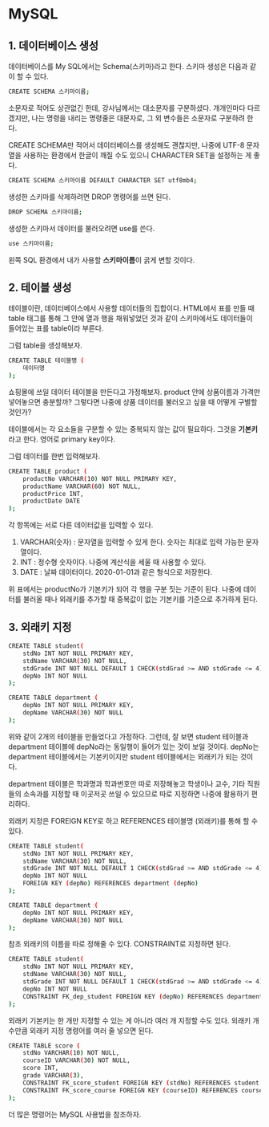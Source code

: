 # MySQL

## 1. 데이터베이스 생성
데이터베이스를 My SQL에서는 Schema(스키마)라고 한다. 스키마 생성은 다음과 같이 할 수 있다.

```bash
CREATE SCHEMA 스키마이름;
```

소문자로 적어도 상관없긴 한데, 강사님께서는 대소문자를 구분하셨다. 개개인마다 다르겠지만, 나는 명령을 내리는 명령줄은 대문자로, 그 외 변수들은 소문자로 구분하려 한다.

CREATE SCHEMA만 적어서 데이터베이스를 생성해도 괜찮지만, 나중에 UTF-8 문자열을 사용하는 환경에서 한글이 깨질 수도 있으니 CHARACTER SET을 설정하는 게 좋다.

```bash
CREATE SCHEMA 스키마이름 DEFAULT CHARACTER SET utf8mb4;
```

생성한 스키마를 삭제하려면 DROP 명령어를 쓰면 된다.

```bash
DROP SCHEMA 스키마이름;
```

생성한 스키마서 데이터를 불러오려면 use를 쓴다.

```bash
use 스키마이름;
```
왼쪽 SQL 환경에서 내가 사용할 **스키마이름**이 굵게 변할 것이다.

## 2. 테이블 생성
테이블이란, 데이터베이스에서 사용할 데이터들의 집합이다. HTML에서 표를 만들 때 table 태그를 통해 그 안에 열과 행을 채워넣었던 것과 같이 스키마에서도 데이터들이 들어있는 표를 table이라 부른다.

그럼 table을 생성해보자.

```bash
CREATE TABLE 테이블명 (
    데이터명
);
```
쇼핑몰에 쓰일 데이터 테이블을 만든다고 가정해보자. product 안에 상품이름과 가격만 넣어놓으면 충분할까? 그렇다면 나중에 상품 데이터를 불러오고 싶을 때 어떻게 구별할 것인가?

테이블에서는 각 요소들을 구분할 수 있는 중복되지 않는 값이 필요하다. 그것을 **기본키**라고 한다. 영어로 primary key이다.

그럼 데이터를 한번 입력해보자.

```bash
CREATE TABLE product (
    productNo VARCHAR(10) NOT NULL PRIMARY KEY,
    productName VARCHAR(60) NOT NULL,
    productPrice INT,
    productDate DATE
);
```
각 항목에는 서로 다른 데이터값을 입력할 수 있다.

 1. VARCHAR(숫자) : 문자열을 입력할 수 있게 한다. 숫자는 최대로 입력 가능한 문자열이다.
 2. INT : 정수형 숫자이다. 나중에 계산식을 세울 때 사용할 수 있다.
 3. DATE : 날짜 데이터이다. 2020-01-01과 같은 형식으로 저장한다.

위 표에서는 productNo가 기본키가 되어 각 행을 구분 짓는 기준이 된다. 나중에 데이터를 불러올 때나 외래키를 추가할 때 중복값이 없는 기본키를 기준으로 추가하게 된다.

## 3. 외래키 지정

```bash
CREATE TABLE student(
    stdNo INT NOT NULL PRIMARY KEY,
    stdName VARCHAR(30) NOT NULL,
    stdGrade INT NOT NULL DEFAULT 1 CHECK(stdGrad >= AND stdGrade <= 4),
    depNo INT NOT NULL
);

CREATE TABLE department (
    depNo INT NOT NULL PRIMARY KEY,
    depName VARCHAR(30) NOT NULL
);
```
위와 같이 2개의 테이블을 만들었다고 가정하다. 그런데, 잘 보면 student 테이블과 department 테이블에 depNo라는 동일행이 들어가 있는 것이 보일 것이다. depNo는 department 테이블에서는 기본키이지만 student 테이블에서는 외래키가 되는 것이다.

department 테이블은 학과명과 학과번호만 따로 저장해놓고 학생이나 교수, 기타 직원들의 소속과를 지정할 때 이곳저곳 쓰일 수 있으므로 따로 지정하면 나중에 활용하기 편리하다.

외래키 지정은 FOREIGN KEY로 하고 REFERENCES 테이블명 (외래키)를 통해 할 수 있다.

```bash
CREATE TABLE student(
    stdNo INT NOT NULL PRIMARY KEY,
    stdName VARCHAR(30) NOT NULL,
    stdGrade INT NOT NULL DEFAULT 1 CHECK(stdGrad >= AND stdGrade <= 4),
    depNo INT NOT NULL
    FOREIGN KEY (depNo) REFERENCES department (depNo)
);

CREATE TABLE department (
    depNo INT NOT NULL PRIMARY KEY,
    depName VARCHAR(30) NOT NULL
);
```
참조 외래키의 이름을 따로 정해줄 수 있다. CONSTRAINT로 지정하면 된다.

```bash
CREATE TABLE student(
    stdNo INT NOT NULL PRIMARY KEY,
    stdName VARCHAR(30) NOT NULL,
    stdGrade INT NOT NULL DEFAULT 1 CHECK(stdGrad >= AND stdGrade <= 4),
    depNo INT NOT NULL
    CONSTRAINT FK_dep_student FOREIGN KEY (depNo) REFERENCES department (depNo)
);
```
외래키 기본키는 한 개만 지정할 수 있는 게 아니라 여러 개 지정할 수도 있다. 외래키 개수만큼 외래키 지정 명령어를 여러 줄 넣으면 된다.

```bash
CREATE TABLE score (
	stdNo VARCHAR(10) NOT NULL,
    courseID VARCHAR(30) NOT NULL,
	score INT,
    grade VARCHAR(3),
    CONSTRAINT FK_score_student FOREIGN KEY (stdNo) REFERENCES student (stdNo),
    CONSTRAINT FK_score_course FOREIGN KEY (courseID) REFERENCES course (courseID)
);
```

더 많은 명령어는 MySQL 사용법을 참조하자.